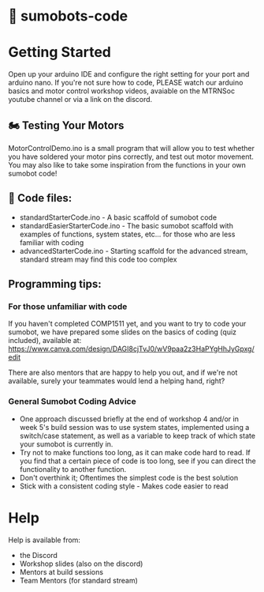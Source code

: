 # 🤖 sumobots-code
# Getting Started
Open up your arduino IDE and configure the right setting for your port and arduino nano. If you're not sure how to code, PLEASE watch our arduino basics and motor control workshop videos, avaiable on the MTRNSoc youtube channel or via a link on the discord.

## 🏍️ Testing Your Motors
MotorControlDemo.ino is a small program that will allow you to test whether you have soldered your motor pins correctly, and test out motor movement. You may also like to take some inspiration from the functions in your own sumobot code!


## 📁 Code files:
- standardStarterCode.ino - A basic scaffold of sumobot code
- standardEasierStarterCode.ino - The basic sumobot scaffold with examples of functions, system states, etc... for those who are less familiar with coding
- advancedStarterCode.ino - Starting scaffold for the advanced stream, standard stream may find this code too complex

## Programming tips:
### For those unfamiliar with code
If you haven't completed COMP1511 yet, and you want to try to code your sumobot, we have prepared some slides on the basics of coding (quiz included), available at: https://www.canva.com/design/DAGI8cjTvJ0/wV9paa2z3HaPYgHhJyGpxg/edit

There are also mentors that are happy to help you out, and if we're not available, surely your teammates would lend a helping hand, right?

### General Sumobot Coding Advice
- One approach discussed briefly at the end of workshop 4 and/or in week 5's build session was to use system states, implemented using a switch/case statement, as well as a variable to keep track of which state your sumobot is currently in.
- Try not to make functions too long, as it can make code hard to read. If you find that a certain piece of code is too long, see if you can direct the functionality to another function.
- Don't overthink it; Oftentimes the simplest code is the best solution
- Stick with a consistent coding style - Makes code easier to read

# Help
Help is available from:
- the Discord
- Workshop slides (also on the discord)
- Mentors at build sessions
- Team Mentors (for standard stream)
